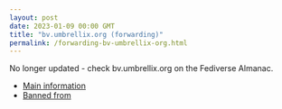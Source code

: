 ```yaml
---
layout: post
date: 2023-01-09 00:00 GMT
title: "bv.umbrellix.org (forwarding)"
permalink: /forwarding-bv-umbrellix-org.html
---
```


No longer updated - check bv.umbrellix.org on the Fediverse Almanac.

* [Main information](https://www.fediversealmanac.com/api/v1/instances/bv.umbrellix.org)
* [Banned from](https://www.fediversealmanac.com/api/v1/instances/bv.umbrellix.org/banned_from)

